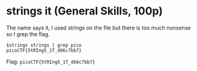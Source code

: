 # strings it (General Skills, 100p)
The name says it, I used strings on the file but there is too much nonsense so I grep the flag.
```
$strings strings | grep pico
picoCTF{5tRIng5_1T_d66c7bb7}
```
Flag: `picoCTF{5tRIng5_1T_d66c7bb7}`
